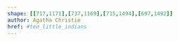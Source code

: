 ```yaml
---
shape: [[717,1171],[737,1169],[715,1494],[697,1492]]
author: Agatha Christie
href: #ten_little_indians
---
```

 
